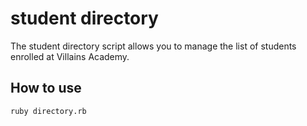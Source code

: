 # student directory #

The student directory script allows you to manage the list of students enrolled at Villains Academy.

## How to use ##

```shell
ruby directory.rb
``` 
